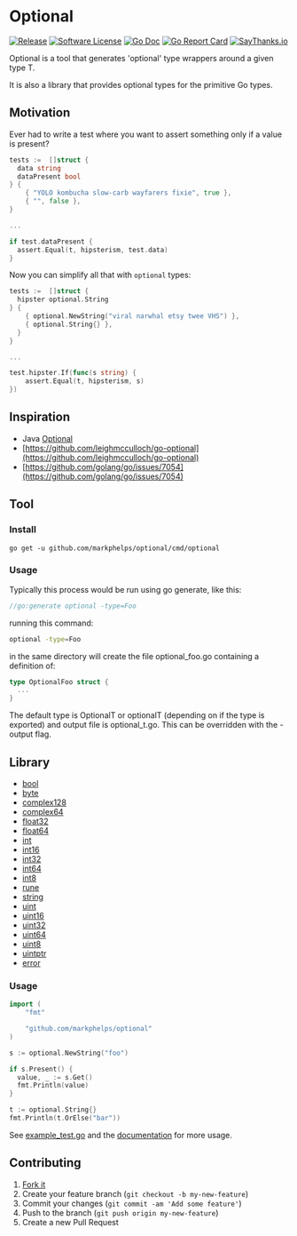 # Optional

[![Release](https://img.shields.io/github/release/markphelps/optional.svg?style=flat-square)](https://github.com/markphelps/optional/releases/latest)
[![Software License](https://img.shields.io/badge/license-MIT-brightgreen.svg?style=flat-square)](LICENSE.md)
[![Go Doc](https://img.shields.io/badge/godoc-reference-blue.svg?style=flat-square)](http://godoc.org/github.com/markphelps/optional)
[![Go Report Card](https://goreportcard.com/badge/github.com/markphelps/optional?style=flat-square)](https://goreportcard.com/report/github.com/markphelps/optional)
[![SayThanks.io](https://img.shields.io/badge/SayThanks.io-%E2%98%BC-1EAEDB.svg?style=flat-square)](https://saythanks.io/to/markphelps)

Optional is a tool that generates 'optional' type wrappers around a given type T.

It is also a library that provides optional types for the primitive Go types.

## Motivation

Ever had to write a test where you want to assert something only if a value is present?

```go
tests :=  []struct {
  data string
  dataPresent bool
} {
    { "YOLO kombucha slow-carb wayfarers fixie", true },
    { "", false },
}

...

if test.dataPresent {
  assert.Equal(t, hipsterism, test.data)
}
```

Now you can simplify all that with `optional` types:

```go
tests :=  []struct {
  hipster optional.String
} {
    { optional.NewString("viral narwhal etsy twee VHS") },
    { optional.String{} },
  }
}

...

test.hipster.If(func(s string) {
    assert.Equal(t, hipsterism, s)
})
```

## Inspiration

* Java [Optional](https://docs.oracle.com/javase/8/docs/api/java/util/Optional.html)
* [https://github.com/leighmcculloch/go-optional](https://github.com/leighmcculloch/go-optional)
* [https://github.com/golang/go/issues/7054](https://github.com/golang/go/issues/7054)

## Tool

### Install

`go get -u github.com/markphelps/optional/cmd/optional`

### Usage

Typically this process would be run using go generate, like this:

```go
//go:generate optional -type=Foo
```

running this command:

```bash
optional -type=Foo
```

in the same directory will create the file optional_foo.go
containing a definition of:

```go
type OptionalFoo struct {
  ...
}
```

The default type is OptionalT or optionalT (depending on if the type is exported)
and output file is optional_t.go. This can be overridden with the -output flag.

## Library

* [bool](bool.go)
* [byte](byte.go)
* [complex128](complex128.go)
* [complex64](complex64.go)
* [float32](float32.go)
* [float64](float64.go)
* [int](int.go)
* [int16](int16.go)
* [int32](int32.go)
* [int64](int64.go)
* [int8](int8.go)
* [rune](rune.go)
* [string](string.go)
* [uint](uint.go)
* [uint16](uint16.go)
* [uint32](uint32.go)
* [uint64](uint64.go)
* [uint8](uint8.go)
* [uintptr](uintptr.go)
* [error](error.go)

### Usage

```go
import (
	"fmt"

	"github.com/markphelps/optional"
)

s := optional.NewString("foo")

if s.Present() {
  value, _ := s.Get()
  fmt.Println(value)
}

t := optional.String{}
fmt.Println(t.OrElse("bar"))
```

See [example_test.go](example_test.go) and the [documentation](http://godoc.org/github.com/markphelps/optional) for more usage.

## Contributing

1. [Fork it](https://github.com/markphelps/optional/fork)
1. Create your feature branch (`git checkout -b my-new-feature`)
1. Commit your changes (`git commit -am 'Add some feature'`)
1. Push to the branch (`git push origin my-new-feature`)
1. Create a new Pull Request
